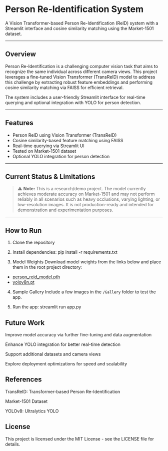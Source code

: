 # Person Re-Identification System

A Vision Transformer-based Person Re-Identification (ReID) system with a Streamlit interface and cosine similarity matching using the Market-1501 dataset.

---

## Overview

Person Re-Identification is a challenging computer vision task that aims to recognize the same individual across different camera views. This project leverages a fine-tuned Vision Transformer (TransReID) model to address this challenge by extracting robust feature embeddings and performing cosine similarity matching via FAISS for efficient retrieval.

The system includes a user-friendly Streamlit interface for real-time querying and optional integration with YOLO for person detection.

---

## Features

- Person ReID using Vision Transformer (TransReID)  
- Cosine similarity-based feature matching using FAISS  
- Real-time querying via Streamlit UI  
- Tested on Market-1501 dataset  
- Optional YOLO integration for person detection  

---

## Current Status & Limitations

> ⚠️ **Note:** This is a research/demo project. The model currently achieves moderate accuracy on Market-1501 and may not perform reliably in all scenarios such as heavy occlusions, varying lighting, or low-resolution images. It is not production-ready and intended for demonstration and experimentation purposes.

---

## How to Run
1. Clone the repository

2. Install dependencies:
   pip install -r requirements.txt
   
3. Model Weights
Download model weights from the links below and place them in the root project directory:

- [person_reid_model.pth](https://drive.google.com/file/d/18W_RWaVadFBlojRKBljXrZtDKp3WKXKt/view?usp=sharing)
- [yolov8n.pt](https://drive.google.com/file/d/1d8Q_Iiyt-UFsTfZXkXsnZ99TW1MyWQ_v/view?usp=sharing)
  
4. Sample Gallery
Include a few images in the `/Gallery` folder to test the app.

5. Run the app:
   streamlit run app.py
   
## Future Work
Improve model accuracy via further fine-tuning and data augmentation

Enhance YOLO integration for better real-time detection

Support additional datasets and camera views

Explore deployment optimizations for speed and scalability

## References
TransReID: Transformer-based Person Re-Identification

Market-1501 Dataset

YOLOv8: Ultralytics YOLO

## License
This project is licensed under the MIT License - see the LICENSE file for details.
  
